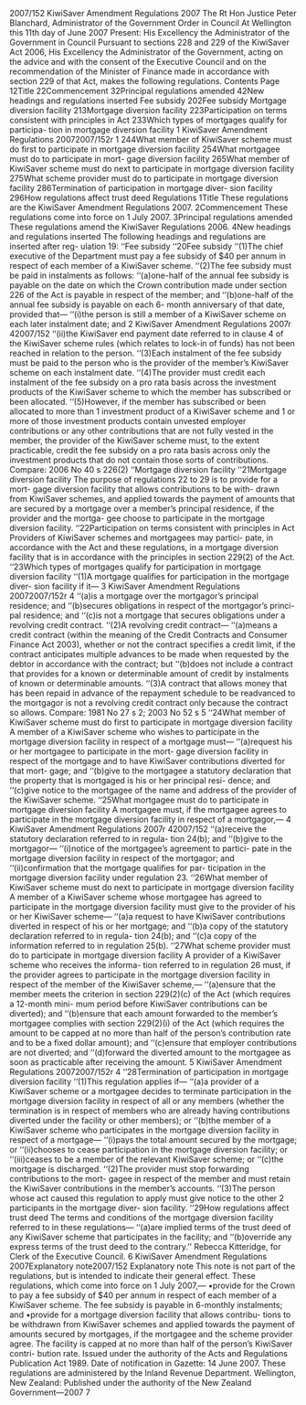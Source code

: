 2007/152 KiwiSaver Amendment Regulations 2007 The Rt Hon Justice Peter Blanchard, Administrator of the Government Order in Council At Wellington this 11th day of June 2007 Present: His Excellency the Administrator of the Government in Council Pursuant to sections 228 and 229 of the KiwiSaver Act 2006, His Excellency the Administrator of the Government, acting on the advice and with the consent of the Executive Council and on the recommendation of the Minister of Finance made in accordance with section 229 of that Act, makes the following regulations. Contents Page 12Title 22Commencement 32Principal regulations amended 42New headings and regulations inserted Fee subsidy 202Fee subsidy Mortgage diversion facility 213Mortgage diversion facility 223Participation on terms consistent with principles in Act 233Which types of mortgages qualify for participa- tion in mortgage diversion facility 1 KiwiSaver Amendment Regulations 20072007/152r 1 244What member of KiwiSaver scheme must do first to participate in mortgage diversion facility 254What mortgagee must do to participate in mort- gage diversion facility 265What member of KiwiSaver scheme must do next to participate in mortgage diversion facility 275What scheme provider must do to participate in mortgage diversion facility 286Termination of participation in mortgage diver- sion facility 296How regulations affect trust deed Regulations 1Title These regulations are the KiwiSaver Amendment Regulations 2007. 2Commencement These regulations come into force on 1 July 2007. 3Principal regulations amended These regulations amend the KiwiSaver Regulations 2006. 4New headings and regulations inserted The following headings and regulations are inserted after reg- ulation 19: ‘‘Fee subsidy ‘‘20Fee subsidy ‘‘(1)The chief executive of the Department must pay a fee subsidy of $40 per annum in respect of each member of a KiwiSaver scheme. ‘‘(2)The fee subsidy must be paid in instalments as follows: ‘‘(a)one-half of the annual fee subsidy is payable on the date on which the Crown contribution made under section 226 of the Act is payable in respect of the member; and ‘‘(b)one-half of the annual fee subsidy is payable on each 6- month anniversary of that date, provided that— ‘‘(i)the person is still a member of a KiwiSaver scheme on each later instalment date; and 2 KiwiSaver Amendment Regulations 2007r 42007/152 ‘‘(ii)the KiwiSaver end payment date referred to in clause 4 of the KiwiSaver scheme rules (which relates to lock-in of funds) has not been reached in relation to the person. ‘‘(3)Each instalment of the fee subsidy must be paid to the person who is the provider of the member’s KiwiSaver scheme on each instalment date. ‘‘(4)The provider must credit each instalment of the fee subsidy on a pro rata basis across the investment products of the KiwiSaver scheme to which the member has subscribed or been allocated. ‘‘(5)However, if the member has subscribed or been allocated to more than 1 investment product of a KiwiSaver scheme and 1 or more of those investment products contain unvested employer contributions or any other contributions that are not fully vested in the member, the provider of the KiwiSaver scheme must, to the extent practicable, credit the fee subsidy on a pro rata basis across only the investment products that do not contain those sorts of contributions. Compare: 2006 No 40 s 226(2) ‘‘Mortgage diversion facility ‘‘21Mortgage diversion facility The purpose of regulations 22 to 29 is to provide for a mort- gage diversion facility that allows contributions to be with- drawn from KiwiSaver schemes, and applied towards the payment of amounts that are secured by a mortgage over a member’s principal residence, if the provider and the mortga- gee choose to participate in the mortgage diversion facility. ‘‘22Participation on terms consistent with principles in Act Providers of KiwiSaver schemes and mortgagees may partici- pate, in accordance with the Act and these regulations, in a mortgage diversion facility that is in accordance with the principles in section 229(2) of the Act. ‘‘23Which types of mortgages qualify for participation in mortgage diversion facility ‘‘(1)A mortgage qualifies for participation in the mortgage diver- sion facility if it— 3 KiwiSaver Amendment Regulations 20072007/152r 4 ‘‘(a)is a mortgage over the mortgagor’s principal residence; and ‘‘(b)secures obligations in respect of the mortgagor’s princi- pal residence; and ‘‘(c)is not a mortgage that secures obligations under a revolving credit contract. ‘‘(2)A revolving credit contract— ‘‘(a)means a credit contract (within the meaning of the Credit Contracts and Consumer Finance Act 2003), whether or not the contract specifies a credit limit, if the contract anticipates multiple advances to be made when requested by the debtor in accordance with the contract; but ‘‘(b)does not include a contract that provides for a known or determinable amount of credit by instalments of known or determinable amounts. ‘‘(3)A contract that allows money that has been repaid in advance of the repayment schedule to be readvanced to the mortgagor is not a revolving credit contract only because the contract so allows. Compare: 1981 No 27 s 2; 2003 No 52 s 5 ‘‘24What member of KiwiSaver scheme must do first to participate in mortgage diversion facility A member of a KiwiSaver scheme who wishes to participate in the mortgage diversion facility in respect of a mortgage must— ‘‘(a)request his or her mortgagee to participate in the mort- gage diversion facility in respect of the mortgage and to have KiwiSaver contributions diverted for that mort- gage; and ‘‘(b)give to the mortgagee a statutory declaration that the property that is mortgaged is his or her principal resi- dence; and ‘‘(c)give notice to the mortgagee of the name and address of the provider of the KiwiSaver scheme. ‘‘25What mortgagee must do to participate in mortgage diversion facility A mortgagee must, if the mortgagee agrees to participate in the mortgage diversion facility in respect of a mortgagor,— 4 KiwiSaver Amendment Regulations 2007r 42007/152 ‘‘(a)receive the statutory declaration referred to in regula- tion 24(b); and ‘‘(b)give to the mortgagor— ‘‘(i)notice of the mortgagee’s agreement to partici- pate in the mortgage diversion facility in respect of the mortgagor; and ‘‘(ii)confirmation that the mortgage qualifies for par- ticipation in the mortgage diversion facility under regulation 23. ‘‘26What member of KiwiSaver scheme must do next to participate in mortgage diversion facility A member of a KiwiSaver scheme whose mortgagee has agreed to participate in the mortgage diversion facility must give to the provider of his or her KiwiSaver scheme— ‘‘(a)a request to have KiwiSaver contributions diverted in respect of his or her mortgage; and ‘‘(b)a copy of the statutory declaration referred to in regula- tion 24(b); and ‘‘(c)a copy of the information referred to in regulation 25(b). ‘‘27What scheme provider must do to participate in mortgage diversion facility A provider of a KiwiSaver scheme who receives the informa- tion referred to in regulation 26 must, if the provider agrees to participate in the mortgage diversion facility in respect of the member of the KiwiSaver scheme,— ‘‘(a)ensure that the member meets the criterion in section 229(2)(c) of the Act (which requires a 12-month mini- mum period before KiwiSaver contributions can be diverted); and ‘‘(b)ensure that each amount forwarded to the member’s mortgagee complies with section 229(2)(i) of the Act (which requires the amount to be capped at no more than half of the person’s contribution rate and to be a fixed dollar amount); and ‘‘(c)ensure that employer contributions are not diverted; and ‘‘(d)forward the diverted amount to the mortgagee as soon as practicable after receiving the amount. 5 KiwiSaver Amendment Regulations 20072007/152r 4 ‘‘28Termination of participation in mortgage diversion facility ‘‘(1)This regulation applies if— ‘‘(a)a provider of a KiwiSaver scheme or a mortgagee decides to terminate participation in the mortgage diversion facility in respect of all or any members (whether the termination is in respect of members who are already having contributions diverted under the facility or other members); or ‘‘(b)the member of a KiwiSaver scheme who participates in the mortgage diversion facility in respect of a mortgage— ‘‘(i)pays the total amount secured by the mortgage; or ‘‘(ii)chooses to cease participation in the mortgage diversion facility; or ‘‘(iii)ceases to be a member of the relevant KiwiSaver scheme; or ‘‘(c)the mortgage is discharged. ‘‘(2)The provider must stop forwarding contributions to the mort- gagee in respect of the member and must retain the KiwiSaver contributions in the member’s accounts. ‘‘(3)The person whose act caused this regulation to apply must give notice to the other 2 participants in the mortgage diver- sion facility. ‘‘29How regulations affect trust deed The terms and conditions of the mortgage diversion facility referred to in these regulations— ‘‘(a)are implied terms of the trust deed of any KiwiSaver scheme that participates in the facility; and ‘‘(b)override any express terms of the trust deed to the contrary.’’ Rebecca Kitteridge, for Clerk of the Executive Council. 6 KiwiSaver Amendment Regulations 2007Explanatory note2007/152 Explanatory note This note is not part of the regulations, but is intended to indicate their general effect. These regulations, which come into force on 1 July 2007,— •provide for the Crown to pay a fee subsidy of $40 per annum in respect of each member of a KiwiSaver scheme. The fee subsidy is payable in 6-monthly instalments; and •provide for a mortgage diversion facility that allows contribu- tions to be withdrawn from KiwiSaver schemes and applied towards the payment of amounts secured by mortgages, if the mortgagee and the scheme provider agree. The facility is capped at no more than half of the person’s KiwiSaver contri- bution rate. Issued under the authority of the Acts and Regulations Publication Act 1989. Date of notification in Gazette: 14 June 2007. These regulations are administered by the Inland Revenue Department. Wellington, New Zealand: Published under the authority of the New Zealand Government—2007 7